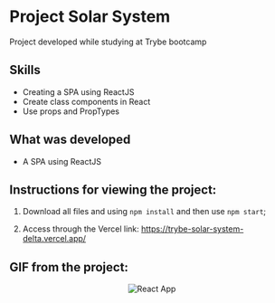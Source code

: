 # Project Solar System
Project developed while studying at Trybe bootcamp

## Skills

- Creating a SPA using ReactJS
- Create class components in React
- Use props and PropTypes


## What was developed

- A SPA using ReactJS

## Instructions for viewing the project:

1. Download all files and using `npm install` and  then use `npm start`; 

2. Access through the Vercel link: https://trybe-solar-system-delta.vercel.app/

## GIF from the project:
<p align="center">
  <img  src="" alt="React App"/>
</p>
